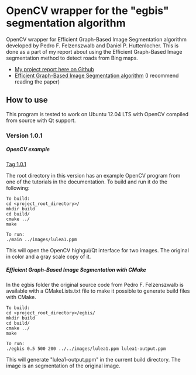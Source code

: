 OpenCV wrapper for the "egbis" segmentation algorithm
=====================================================
OpenCV wrapper for Efficient Graph-Based Image Segmentation algorithm developed
by Pedro F. Felzenszwalb and Daniel P. Huttenlocher. This is done as a part of my report about using the Efficient
Graph-Based Image segmentation method to detect roads from Bing maps.

* [My project report here on
  Github](https://github.com/christofferholmstedt/maa507-report-mathematics-behind-internet)
* [Efficient Graph-Based Image Segmentation
  algorithm](http://cs.brown.edu/~pff/segment/) (I recommend reading the paper)


How to use
----------
This program is tested to work on Ubuntu 12.04 LTS with OpenCV compiled from
source with Qt support.

### Version 1.0.1
##### OpenCV example
[Tag
1.0.1](https://github.com/christofferholmstedt/opencv-wrapper-egbis/tree/1.0.1)

The root directory in this version has an example OpenCV program from one of
the tutorials in the documentation. To build and run it do the following:

    To build:
    cd <project_root_directory>/
    mkdir build
    cd build/
    cmake ../
    make

    To run:
    ./main ../images/lulea1.ppm

This will open the OpenCV highgui/Qt interface for two images. The original
in color and a gray scale copy of it.

##### Efficient Graph-Based Image Segmentation with CMake
In the egbis folder the original source code from Pedro F. Felzenszwalb is
available with a CMakeLists.txt file to make it possible to generate build
files with CMake.

    To build:
    cd <project_root_directory>/egbis/
    mkdir build
    cd build/
    cmake ../
    make

    To run:
    ./egbis 0.5 500 200 ../../images/lulea1.ppm lulea1-output.ppm

This will generate "lulea1-output.ppm" in the current build directory. The
image is an segmentation of the original image.
